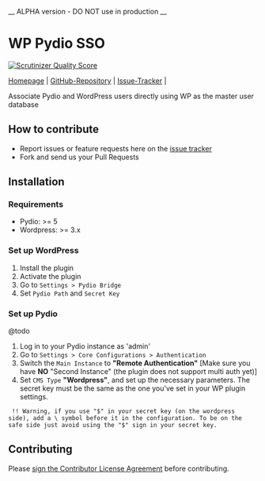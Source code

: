 __ ALPHA version - DO NOT use in production __

# WP Pydio SSO
[![Scrutinizer Quality Score](https://scrutinizer-ci.com/g/pydio/wp-pydio-sso/badges/quality-score.png?s=f5bbc36f627ada7a688a14aee41cdb9ae0f84872)](https://scrutinizer-ci.com/g/pydio/wp-pydio-sso/)

[Homepage](http://pyd.io/cms-bridges/) |
[GitHub-Repository](https://github.com/pydio/wp-pydio-sso) |
[Issue-Tracker](https://github.com/pydio/wp-pydio-sso/issues) |

Associate Pydio and WordPress users directly using WP as the master user database

## How to contribute

- Report issues or feature requests here on the [issue tracker](https://github.com/pydio/wp-pydio-sso/issues)
- Fork and send us your Pull Requests

## Installation

### Requirements

- Pydio: >= 5
- Wordpress: >= 3.x

### Set up WordPress

1. Install the plugin
2. Activate the plugin
3. Go to `Settings > Pydio Bridge`
4. Set `Pydio Path` and `Secret Key`

### Set up Pydio
@todo
1. Log in to your Pydio instance as 'admin'
2. Go to `Settings > Core Configurations > Authentication`
3. Switch the `Main Instance` to __"Remote Authentication"__  [Make sure you have __NO__ "Second Instance" (the plugin does not support multi auth yet)]
4. Set `CMS Type` __"Wordpress"__, and set up the necessary parameters. The secret key must be the same as the one you've set in your WP plugin settings.
```
 !! Warning, if you use "$" in your secret key (on the wordpress side), add a \ symbol before it in the configuration. To be on the safe side just avoid using the "$" sign in your secret key.
```

## Contributing

Please <a href="http://pyd.io/contribute/cla">sign the Contributor License Agreement</a> before contributing.
